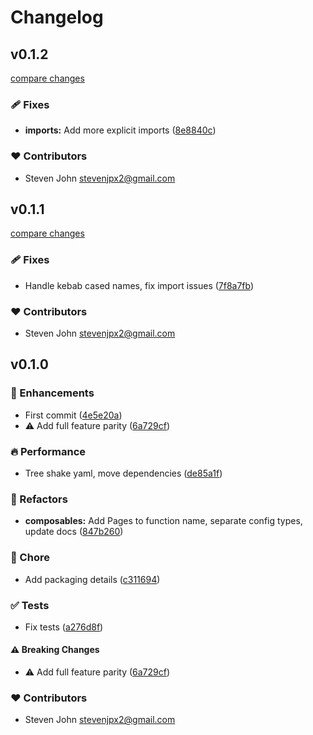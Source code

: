 # Changelog


## v0.1.2

[compare changes](https://github.com/StevenJPx2/nuxt-pagescms/compare/v0.1.1...v0.1.2)

### 🩹 Fixes

- **imports:** Add more explicit imports ([8e8840c](https://github.com/StevenJPx2/nuxt-pagescms/commit/8e8840c))

### ❤️ Contributors

- Steven John <stevenjpx2@gmail.com>

## v0.1.1

[compare changes](https://github.com/StevenJPx2/nuxt-pagescms/compare/v0.1.0...v0.1.1)

### 🩹 Fixes

- Handle kebab cased names, fix import issues ([7f8a7fb](https://github.com/StevenJPx2/nuxt-pagescms/commit/7f8a7fb))

### ❤️ Contributors

- Steven John <stevenjpx2@gmail.com>

## v0.1.0


### 🚀 Enhancements

- First commit ([4e5e20a](https://github.com/StevenJPx2/nuxt-pagescms/commit/4e5e20a))
- ⚠️  Add full feature parity ([6a729cf](https://github.com/StevenJPx2/nuxt-pagescms/commit/6a729cf))

### 🔥 Performance

- Tree shake yaml, move dependencies ([de85a1f](https://github.com/StevenJPx2/nuxt-pagescms/commit/de85a1f))

### 💅 Refactors

- **composables:** Add Pages to function name, separate config types, update docs ([847b260](https://github.com/StevenJPx2/nuxt-pagescms/commit/847b260))

### 🏡 Chore

- Add packaging details ([c311694](https://github.com/StevenJPx2/nuxt-pagescms/commit/c311694))

### ✅ Tests

- Fix tests ([a276d8f](https://github.com/StevenJPx2/nuxt-pagescms/commit/a276d8f))

#### ⚠️ Breaking Changes

- ⚠️  Add full feature parity ([6a729cf](https://github.com/StevenJPx2/nuxt-pagescms/commit/6a729cf))

### ❤️ Contributors

- Steven John <stevenjpx2@gmail.com>

